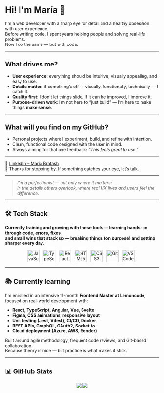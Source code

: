 # Hi! I'm María 👋

I'm a web developer with a sharp eye for detail and a healthy obsession with user experience.  
Before writing code, I spent years helping people and solving real-life problems.  
Now I do the same — but with code.

---

## What drives me?

- **User experience**: everything should be intuitive, visually appealing, and easy to use.  
- **Details matter**: if something’s off — visually, functionally, technically — I catch it.  
- **Quality first**: I don’t let things slide. If it can be improved, I improve it.  
- **Purpose-driven work**: I’m not here to “just build” — I’m here to make things **make sense**.

---

## What will you find on my GitHub?

- Personal projects where I experiment, build, and refine with intention.  
- Clean, functional code designed with the user in mind.  
- Always aiming for that one feedback: *“This feels great to use.”*

---

🔗 [LinkedIn – María Bratash](https://www.linkedin.com/in/bratash-maria/)  
🤍 Thanks for stopping by. If something catches your eye, let’s talk.

---

> *I’m a perfectionist — but only where it matters:  
> in the details others overlook, where real UX lives and users feel the difference.*

---

## 🛠️ Tech Stack  
**Currently training and growing with these tools — learning hands-on through code, errors, fixes,  
and small wins that stack up — breaking things (on purpose) and getting sharper every day.**

<div align="center">

<img src="https://cdn.jsdelivr.net/gh/devicons/devicon/icons/javascript/javascript-original.svg" alt="JavaScript" width="40" height="40"/>
&nbsp;
<img src="https://cdn.jsdelivr.net/gh/devicons/devicon/icons/typescript/typescript-original.svg" alt="TypeScript" width="40" height="40"/>
&nbsp;
<img src="https://cdn.jsdelivr.net/gh/devicons/devicon/icons/react/react-original.svg" alt="React" width="40" height="40"/>
&nbsp;
<img src="https://cdn.jsdelivr.net/gh/devicons/devicon/icons/html5/html5-original.svg" alt="HTML5" width="40" height="40"/>
&nbsp;
<img src="https://cdn.jsdelivr.net/gh/devicons/devicon/icons/css3/css3-original.svg" alt="CSS3" width="40" height="40"/>
&nbsp;
<img src="https://cdn.jsdelivr.net/gh/devicons/devicon/icons/git/git-original.svg" alt="Git" width="40" height="40"/>
&nbsp;
<img src="https://cdn.jsdelivr.net/gh/devicons/devicon/icons/vscode/vscode-original.svg" alt="VSCode" width="40" height="40"/>
&nbsp;

</div>

---

## 📚 Currently learning

I'm enrolled in an intensive 11-month **Frontend Master at Lemoncode**, focused on real-world development with:

- **React, TypeScript, Angular, Vue, Svelte**  
- **Figma, CSS animations, responsive layout**  
- **Unit testing (Jest, Vitest), CI/CD, Docker**  
- **REST APIs, GraphQL, OAuth2, Socket.io**  
- **Cloud deployment (Azure, AWS, Render)**

Built around agile methodology, frequent code reviews, and Git-based collaboration.  
Because theory is nice — but practice is what makes it stick.

---

## 📊 GitHub Stats

<div align="center">
  <img src="https://github-readme-stats.vercel.app/api?username=MeryBr&show_icons=true&theme=react" />
  <img src="https://github-readme-stats.vercel.app/api/top-langs/?username=MeryBr&layout=compact&theme=react" />
</div>

